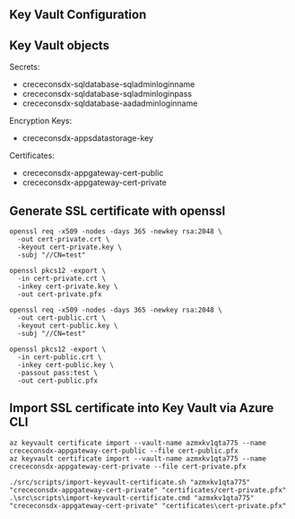 Key Vault Configuration
-----------------------

## Key Vault objects

Secrets:

* crececonsdx-sqldatabase-sqladminloginname
* crececonsdx-sqldatabase-sqladminloginpass
* crececonsdx-sqldatabase-aadadminloginname

Encryption Keys:

* crececonsdx-appsdatastorage-key

Certificates:

* crececonsdx-appgateway-cert-public
* crececonsdx-appgateway-cert-private

## Generate SSL certificate with openssl

```
openssl req -x509 -nodes -days 365 -newkey rsa:2048 \
  -out cert-private.crt \
  -keyout cert-private.key \
  -subj "//CN=test"

openssl pkcs12 -export \
  -in cert-private.crt \
  -inkey cert-private.key \
  -out cert-private.pfx

openssl req -x509 -nodes -days 365 -newkey rsa:2048 \
  -out cert-public.crt \
  -keyout cert-public.key \
  -subj "//CN=test"

openssl pkcs12 -export \
  -in cert-public.crt \
  -inkey cert-public.key \
  -passout pass:test \
  -out cert-public.pfx
```

## Import SSL certificate into Key Vault via Azure CLI

```
az keyvault certificate import --vault-name azmxkv1qta775 --name crececonsdx-appgateway-cert-public --file cert-public.pfx
az keyvault certificate import --vault-name azmxkv1qta775 --name crececonsdx-appgateway-cert-private --file cert-private.pfx
```

```
./src/scripts/import-keyvault-certificate.sh "azmxkv1qta775" "crececonsdx-appgateway-cert-private" "certificates/cert-private.pfx"
.\src\scripts\import-keyvault-certificate.cmd "azmxkv1qta775" "crececonsdx-appgateway-cert-private" "certificates\cert-private.pfx"
```